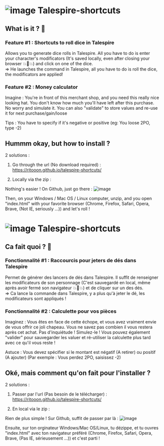 # ![image](https://user-images.githubusercontent.com/2474167/117669756-8a20eb00-b1a7-11eb-975b-35e9f34b9f51.png) Talespire-shortcuts

## What is it ? 🤔

### Feature #1 : Shortcuts to roll dice in Talespire 

Allows you to generate dice rolls in Talespire. All you have to do is enter your character's modificators (It's saved locally, even after closing your browser 💥🧠💥) and click on one of the dice. <br />
=> He launches the command in Talespire, all you have to do is roll the dice, the modificators are applied!

### Feature #2 : Money calculator

Imagine : You're in front of this merchant shop, and you need this really nice looking hat. You don't know how much you'll have left after this purchase. No worry and simulate it. You can also "validate" to store values and re-use it for next purchase/gain/loose

Tips : You have to specify if it's negative or positive (eg: You loose 2PO, type -2)

## Hummm okay, but how to install ?

2 solutions : 

1) Go through the url (No download required) : https://ritooon.github.io/talespire-shortcuts/

2) Locally via the zip  :


Nothing's easier ! On Github, just go there : 
![image](https://user-images.githubusercontent.com/2474167/117661375-95bbe400-b19e-11eb-9e9d-7cffe4d1a713.png)


Then, on your Windows / Mac OS / Linux computer, unzip, and you open "index.html" with your favorite browser (Chrome, Firefox, Safari, Opera, Brave, (Not IE, seriously ...)) and let's roll !

# ![image](https://user-images.githubusercontent.com/2474167/117669851-a3299c00-b1a7-11eb-9692-57588fee1802.png) Talespire-shortcuts

## Ca fait quoi ? 🤔

### Fonctionnalité #1 : Raccourcis pour jeters de dés dans Talespire

Permet de générer des lancers de dés dans Talespire. Il suffit de renseigner les modificateurs de son personnage (C'est sauvegardé en local, même après avoir fermé son navigateur 💥🧠💥) et de cliquer sur un des dés.<br />
=> Ca lance la commande dans Talespire, y a plus qu'à jeter le dé, les modificateurs sont appliqués !

### Fonctionnalité #2 : Calculette pour vos pièces

Imaginez : Vous êtes en face de cette échope, et vous avez vraiment envie de vous offrir ce joli chapeau. Vous ne savez pas combien il vous restera après cet achat. Pas d'inquiétude ! Simulez-le ! Vous pouvez également "valider" pour sauvegarder les valuer et ré-utiliser la calculette plus tard avec ce qu'il vous reste !

Astuce : Vous devez spécifier si le montant est négatif (A retirer) ou positif (A ajouter) (Par exemple : Vous perdez 2PO, saisissez -2)

## Oké, mais comment qu'on fait pour l'installer ?

2 solutions : 

1) Passer par l'url (Pas besoin de le télécharger) : https://ritooon.github.io/talespire-shortcuts/

2) En local via le zip  :


Rien de plus simple ! Sur Github, suffit de passer par là : 
![image](https://user-images.githubusercontent.com/2474167/117661375-95bbe400-b19e-11eb-9e9d-7cffe4d1a713.png)


Ensuite, sur ton orginateur Windows/Mac OS/Linux, tu dézippe, et tu ouvres "index.html" avec ton navigateur préféré (Chrome, Firefox, Safari, Opera, Brave, (Pas IE, sérieusement ...)) et c'est parti ! 
